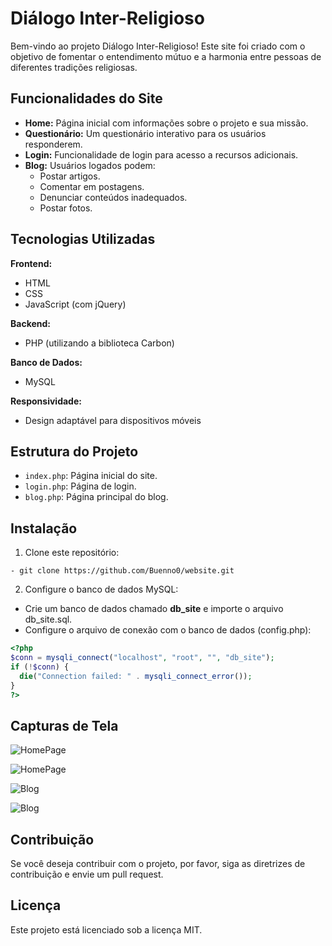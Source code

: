# Diálogo Inter-Religioso

Bem-vindo ao projeto Diálogo Inter-Religioso! Este site foi criado com o objetivo de fomentar o entendimento mútuo e a harmonia entre pessoas de diferentes tradições religiosas.

## Funcionalidades do Site

- **Home:** Página inicial com informações sobre o projeto e sua missão.
- **Questionário:** Um questionário interativo para os usuários responderem.
- **Login:** Funcionalidade de login para acesso a recursos adicionais.
- **Blog:** Usuários logados podem:
  - Postar artigos.
  - Comentar em postagens.
  - Denunciar conteúdos inadequados.
  - Postar fotos.

## Tecnologias Utilizadas

**Frontend:**
- HTML
- CSS
- JavaScript (com jQuery)

**Backend:**
- PHP (utilizando a biblioteca Carbon)

**Banco de Dados:**
- MySQL

**Responsividade:**
- Design adaptável para dispositivos móveis

## Estrutura do Projeto

- `index.php`: Página inicial do site.
- `login.php`: Página de login.
- `blog.php`: Página principal do blog.

## Instalação

1. Clone este repositório:

```git
- git clone https://github.com/Buenno0/website.git
```

2. Configure o banco de dados MySQL:

- Crie um banco de dados chamado **db_site** e importe o arquivo db_site.sql.
- Configure o arquivo de conexão com o banco de dados (config.php):

```php
<?php
$conn = mysqli_connect("localhost", "root", "", "db_site");
if (!$conn) {
  die("Connection failed: " . mysqli_connect_error());
} 
?>
```

## Capturas de Tela

![HomePage](assets/home.png)

![HomePage](assets/home_smartphone.png)

![Blog](assets/blog.png)

![Blog](assets/blog_smartphone.png)

## Contribuição
Se você deseja contribuir com o projeto, por favor, siga as diretrizes de contribuição e envie um pull request.

## Licença
Este projeto está licenciado sob a licença MIT. 